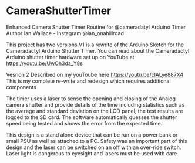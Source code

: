# CameraShutterTimer
Enhanced Camera Shutter Timer Routine for @cameradatyl Arduino Timer 
Author Ian Wallace - Instagram @ian_onahillroad

This project has two versions V1 is a rewrite of the Arduino Sketch for the Cameradactyl Arduino Shutter Timer.  You can read about the Cameradactyl 
Arduino shutter timer hardware set up on YouTube at https://youtu.be/UwOh3da_Y8s

Vesrion 2
Described on my youToube here https://youtu.be/clALye887X4
This is my complete re-write and redesign which requires additional components

The timer uses a laser to sense the opening and closing of the Analog camera shutter and provide details of the time including statistics such as the average and standard deviation on the LCD panel, the test results are logged to the SD card.  The software automatically guesses the shutter speed being tested and shows the error from the expected time.

This design is a stand alone device that can be run on a power bank or small PSU as well as attached to a PC.  Safety was an important part of this design and the laser can be  switched on an off with an over-ride switch.  Laser light is dangerous to eyesight and lasers must be used with care. 
